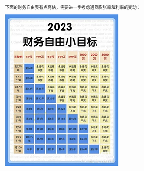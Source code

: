 下面的财务自由表有点高估，需要进一步考虑通货膨胀率和利率的变动：

![image](https://github.com/frontend-gxg/pic_bed/blob/main/009.jpg?raw=true)